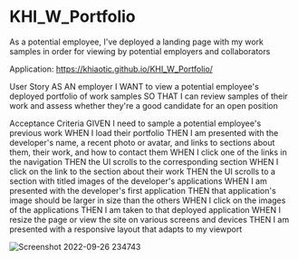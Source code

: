 # KHI_W_Portfolio
As a potential employee,  I've deployed  a landing page  with my work samples in order for viewing by potential employers and collaborators

Application: https://khiaotic.github.io/KHI_W_Portfolio/

User Story
AS AN employer
I WANT to view a potential employee's deployed portfolio of work samples
SO THAT I can review samples of their work and assess whether they're a good candidate for an open position



Acceptance Criteria
GIVEN I need to sample a potential employee's previous work
WHEN I load their portfolio
THEN I am presented with the developer's name, a recent photo or avatar, and links to sections about them, their work, and how to contact them
WHEN I click one of the links in the navigation
THEN the UI scrolls to the corresponding section
WHEN I click on the link to the section about their work
THEN the UI scrolls to a section with titled images of the developer's applications
WHEN I am presented with the developer's first application
THEN that application's image should be larger in size than the others
WHEN I click on the images of the applications
THEN I am taken to that deployed application
WHEN I resize the page or view the site on various screens and devices
THEN I am presented with a responsive layout that adapts to my viewport

![Screenshot 2022-09-26 234743](https://user-images.githubusercontent.com/112679225/192427413-971bda76-d041-49db-b433-2ab340b8140a.jpg)
